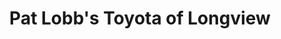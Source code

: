 ---
title: "Pat Lobb's Toyota of Longview"
url: /longview/pat-lobbs-toyota-of-longview/
shop: car
---